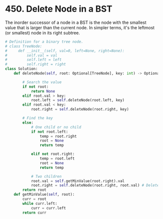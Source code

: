 # 450. Delete Node in a BST

The inorder successor of a node in a BST is the node with the smallest value that is larger than the current node. In simpler terms, it's the leftmost (or smallest) node in its right subtree.

``` python
# Definition for a binary tree node.
# class TreeNode:
#     def __init__(self, val=0, left=None, right=None):
#         self.val = val
#         self.left = left
#         self.right = right
class Solution:
    def deleteNode(self, root: Optional[TreeNode], key: int) -> Optional[TreeNode]:

        # Search the value
        if not root:
            return None
        elif root.val > key:
            root.left = self.deleteNode(root.left, key)
        elif root.val < key:
            root.right = self.deleteNode(root.right, key)

        # Find the key
        else:
            # One child or no child
            if not root.left:
                temp = root.right
                root = None
                return temp

            elif not root.right:
                temp = root.left
                root = None
                return temp

            # Two children
            root.val = self.getMinValue(root.right).val
            root.right = self.deleteNode(root.right, root.val) # Delete the duplicate(被复制的right 孩子),注意传的值
        return root
    def getMinValue(self, root):
        curr = root
        while curr.left:
            curr = curr.left
        return curr
```